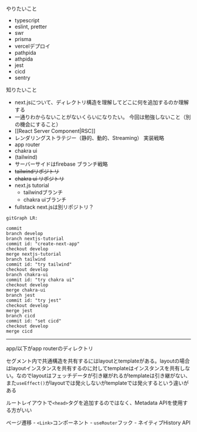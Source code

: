 やりたいこと
- typescript
- eslint, pretter
- swr
- prisma
- vercelデプロイ
- pathpida
- athpida
- jest
- cicd
- sentry

知りたいこと
- next.jsについて、ディレクトリ構造を理解してどこに何を追加するのか理解する
- 一通りわからないことがないくらいになりたい。
今回は勉強しないこと（別の機会にすること）
- [[React Server Component|RSC]]
- レンダリングストラテジー（静的、動的、Streaming）
実装戦略
- app router
- chakra ui
- (tailwind)
- サーバーサイドはfirebase
ブランチ戦略
- ~~tailwindリポジトリ~~
- ~~chakra ui リポジトリ~~
- next.js tutorial
	- tailwindブランチ
	- chakra uiブランチ
- fullstack next.jsは別リポジトリ？
```mermaid
gitGraph LR:

commit
branch develop
branch nextjs-tutorial
commit id: "create-next-app"
checkout develop
merge nextjs-tutorial
branch tailwind
commit id: "try tailwind"
checkout develop
branch chakra-ui
commit id: "try chakra ui"
checkout develop
merge chakra-ui
branch jest
commit id: "try jest"
checkout develop
merge jest
branch cicd
commit id: "set cicd"
checkout develop
merge cicd
```
---
app/以下がapp routerのディレクトリ

セグメント内で共通構造を共有するにはlayoutとtemplateがある。layoutの場合はlayoutインスタンスを共有するのに対してtemplateはインスタンスを共有しない。なのでlayoutはフェッチデータが引き継がれるがtemplateは引き継がない、また`useEffect()`がlayoutでは発火しないがtemplateでは発火するという違いがある

ルートレイアウトで`<head>`タグを追加するのではなく、Metadata APIを使用する方がいい

ページ遷移
	- `<Link>`コンポーネント
	- `useRouter`フック
	- ネイティブHistory API